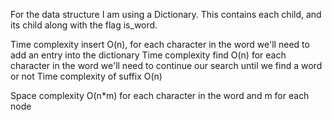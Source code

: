 For the data structure I am using a Dictionary. This contains each child, and its child along with the flag is_word.

Time complexity insert O(n), for each character in the word we'll need to add an entry into the dictionary
Time complexity find O(n) for each character in the word we'll need to continue our search until we find a word or not
Time complexity of suffix O(n)

Space complexity O(n*m) for each character in the word and m for each node